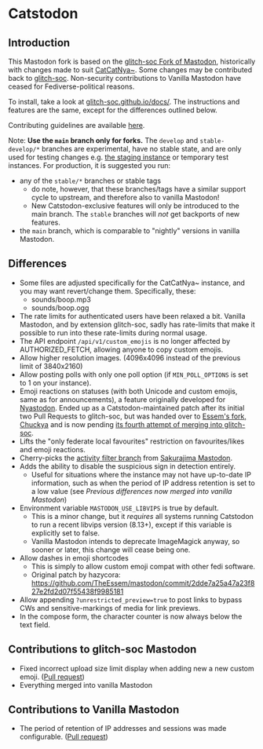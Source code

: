 # Catstodon

## Introduction

This Mastodon fork is based on the [glitch-soc Fork of Mastodon](https://github.com/glitch-soc/mastodon), historically
with changes made to suit [CatCatNya~](https://catcatnya.com).
Some changes may be contributed back to [glitch-soc](https://github.com/glitch-soc/mastodon). Non-security contributions
to Vanilla Mastodon have ceased for Fediverse-political reasons.

To install, take a look at [glitch-soc.github.io/docs/](https://glitch-soc.github.io/docs/). The instructions and
features are the same, except for the differences outlined below.

Contributing guidelines are available [here](CONTRIBUTING.md).

Note: **Use the `main` branch only for forks.** The `develop` and `stable-develop/*` branches are experimental, have no
stable state, and are only used for testing changes e.g. [the staging instance](https://cts.kescher.at) or temporary
test instances.
For production, it is suggested you run:

- any of the `stable/*` branches or stable tags
  - do note, however, that these branches/tags have a similar support cycle to upstream, and therefore also to vanilla
    Mastodon!
  - New Catstodon-exclusive features will only be introduced to the main branch. The `stable` branches will _not_ get
    backports of new features.
- the `main` branch, which is comparable to "nightly" versions in vanilla Mastodon.

## Differences

- Some files are adjusted specifically for the CatCatNya~ instance, and you may want revert/change them. Specifically,
  these:
  - sounds/boop.mp3
  - sounds/boop.ogg
- The rate limits for authenticated users have been relaxed a bit. Vanilla Mastodon, and by extension glitch-soc, sadly
  has rate-limits that make it possible to run into these rate-limits during normal usage.
- The API endpoint `/api/v1/custom_emojis` is no longer affected by AUTHORIZED_FETCH, allowing anyone to copy custom
  emojis.
- Allow higher resolution images. (4096x4096 instead of the previous limit of 3840x2160)
- Allow posting polls with only one poll option (if `MIN_POLL_OPTIONS` is set to 1 on your instance).
- Emoji reactions on statuses (with both Unicode and custom emojis, same as for announcements), a feature originally
  developed for [Nyastodon](https://git.bsd.gay/fef/nyastodon).
  Ended up as a Catstodon-maintained patch after its initial two Pull Requests to glitch-soc, but was handed over
  to [Essem's fork, Chuckya](https://github.com/TheEssem/mastodon) and is now
  pending [its fourth attempt of merging into glitch-soc](https://github.com/glitch-soc/mastodon/pull/2462).
- Lifts the "only federate local favourites" restriction on favourites/likes and emoji reactions.
- Cherry-picks the
  [activity filter branch](https://github.com/chikorita157/mastodon-sakura/tree/newmain-tmp3-noellabo-filtering)
  from [Sakurajima Mastodon](https://github.com/chikorita157/mastodon-sakura).
- Adds the ability to disable the suspicious sign in detection entirely.
  - Useful for situations where the instance may not have up-to-date IP information, such as when the period of IP
    address retention is set to a low value (see _Previous differences now merged into vanilla Mastodon_)
- Environment variable `MASTODON_USE_LIBVIPS` is true by default.
  - This is a minor change, but it _requires_ all systems running Catstodon to run a recent libvips version (8.13+), except if this variable is explicitly set to false.
  - Vanilla Mastodon intends to deprecate ImageMagick anyway, so sooner or later, this change will cease being one.
- Allow dashes in emoji shortcodes
  - This is simply to allow custom emoji compat with other fedi software.
  - Original patch by hazycora: https://github.com/TheEssem/mastodon/commit/2dde7a25a47a23f827e2fd2d07f55438f9985181
- Allow appending `?unrestricted_preview=true` to post links to bypass CWs and sensitive-markings of media for link
  previews.
- In the compose form, the character counter is now always below the text field.

## Contributions to glitch-soc Mastodon

- Fixed incorrect upload size limit display when adding new a new custom
  emoji. ([Pull request](https://github.com/glitch-soc/mastodon/pull/1763))
- Everything merged into vanilla Mastodon

## Contributions to Vanilla Mastodon

- The period of retention of IP addresses and sessions was made
  configurable. ([Pull request](https://github.com/mastodon/mastodon/pull/18757))
